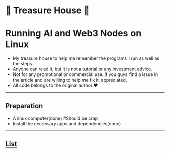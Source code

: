 # 🌟 Treasure House 🌟
# Running AI and Web3 Nodes on Linux 

* My treasure house to help me remember the programs I run as well as the steps.
* Anyone can read it, but it is not a tutorial or any investment advice. 
* Not for any promotional or commercial use. If you guys find a issue in the article and are willing to help me fix it, appreciated.
* All code belongs to the original author.❤️

---
## Preparation

* A linux computer(done)    #Should be crap
* Install the necessary apps and dependencies(done)  

---

## [List](https://github.com/Elemonbee/Tutorial-for-Running-node-on-Linux/tree/Node-List)

